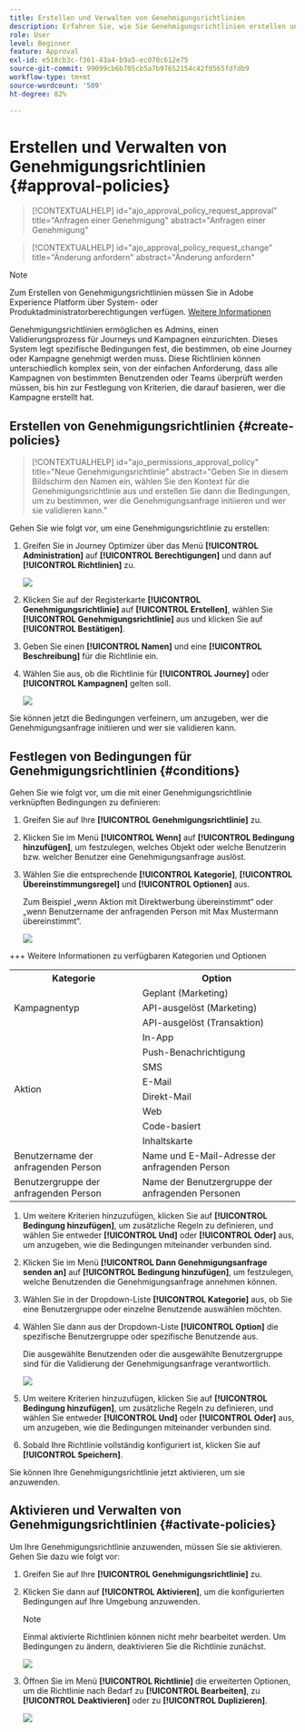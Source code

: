 ```yaml
---
title: Erstellen und Verwalten von Genehmigungsrichtlinien
description: Erfahren Sie, wie Sie Genehmigungsrichtlinien erstellen und verwalten.
role: User
level: Beginner
feature: Approval
exl-id: e518cb3c-f361-43a4-b9a5-ec070c612e75
source-git-commit: 99099cb6b705cb5a7b97652154c42f0565fdfdb9
workflow-type: tm+mt
source-wordcount: '509'
ht-degree: 82%

---
```


# Erstellen und Verwalten von Genehmigungsrichtlinien {#approval-policies}


>[!CONTEXTUALHELP]
>id="ajo_approval_policy_request_approval"
>title="Anfragen einer Genehmigung"
>abstract="Anfragen einer Genehmigung"

>[!CONTEXTUALHELP]
>id="ajo_approval_policy_request_change"
>title="Änderung anfordern"
>abstract="Änderung anfordern"


>[!NOTE]
>
>Zum Erstellen von Genehmigungsrichtlinien müssen Sie in Adobe Experience Platform über System- oder Produktadministratorberechtigungen verfügen. [Weitere Informationen](https://experienceleague.adobe.com/de/docs/experience-platform/access-control/home)

Genehmigungsrichtlinien ermöglichen es Admins, einen Validierungsprozess für Journeys und Kampagnen einzurichten. Dieses System legt spezifische Bedingungen fest, die bestimmen, ob eine Journey oder Kampagne genehmigt werden muss. Diese Richtlinien können unterschiedlich komplex sein, von der einfachen Anforderung, dass alle Kampagnen von bestimmten Benutzenden oder Teams überprüft werden müssen, bis hin zur Festlegung von Kriterien, die darauf basieren, wer die Kampagne erstellt hat.

## Erstellen von Genehmigungsrichtlinien {#create-policies}

>[!CONTEXTUALHELP]
>id="ajo_permissions_approval_policy"
>title="Neue Genehmigungsrichtlinie"
>abstract="Geben Sie in diesem Bildschirm den Namen ein, wählen Sie den Kontext für die Genehmigungsrichtlinie aus und erstellen Sie dann die Bedingungen, um zu bestimmen, wer die Genehmigungsanfrage initiieren und wer sie validieren kann."

Gehen Sie wie folgt vor, um eine Genehmigungsrichtlinie zu erstellen:

1. Greifen Sie in Journey Optimizer über das Menü **[!UICONTROL Administration]** auf **[!UICONTROL Berechtigungen]** und dann auf **[!UICONTROL Richtlinien]** zu.

   ![](assets/policy_create_1.png)

1. Klicken Sie auf der Registerkarte **[!UICONTROL Genehmigungsrichtlinie]** auf **[!UICONTROL Erstellen]**, wählen Sie **[!UICONTROL Genehmigungsrichtlinie]** aus und klicken Sie auf **[!UICONTROL Bestätigen]**.

1. Geben Sie einen **[!UICONTROL Namen]** und eine **[!UICONTROL Beschreibung]** für die Richtlinie ein.

1. Wählen Sie aus, ob die Richtlinie für **[!UICONTROL Journey]** oder **[!UICONTROL Kampagnen]** gelten soll.

   ![](assets/policy_create_2.png)

Sie können jetzt die Bedingungen verfeinern, um anzugeben, wer die Genehmigungsanfrage initiieren und wer sie validieren kann.

## Festlegen von Bedingungen für Genehmigungsrichtlinien {#conditions}

Gehen Sie wie folgt vor, um die mit einer Genehmigungsrichtlinie verknüpften Bedingungen zu definieren:

1. Greifen Sie auf Ihre **[!UICONTROL Genehmigungsrichtlinie]** zu.

1. Klicken Sie im Menü **[!UICONTROL Wenn]** auf **[!UICONTROL Bedingung hinzufügen]**, um festzulegen, welches Objekt oder welche Benutzerin bzw. welcher Benutzer eine Genehmigungsanfrage auslöst.

1. Wählen Sie die entsprechende **[!UICONTROL Kategorie]**, **[!UICONTROL Übereinstimmungsregel]** und **[!UICONTROL Optionen]** aus.

   Zum Beispiel „wenn Aktion mit Direktwerbung übereinstimmt“ oder „wenn Benutzername der anfragenden Person mit Max Mustermann übereinstimmt“.

   ![](assets/policy_condition_1.png)

+++ Weitere Informationen zu verfügbaren Kategorien und Optionen
   <table>
    <tr>
      <th>Kategorie</th>
      <th>Option</th>
    </tr>
    <tr>
      <td rowspan="3">Kampagnentyp</td>
      <td>Geplant (Marketing)</td>
    </tr>
    <tr>
    <td>API-ausgelöst (Marketing)</td>
    </tr>
    <tr>
    <td>API-ausgelöst (Transaktion)</td>
    </tr>
    <tr>
    <td rowspan="8">Aktion</td>
    <td>In-App</td>
    </tr>
    <tr>
    <td>Push-Benachrichtigung</td>
   </tr>
    <tr>
    <td>SMS</td>
    </tr>
    <tr>
    <td>E-Mail</td>
    </tr>
    <tr>
    <td>Direkt-Mail</td>
    </tr>
    <tr>
    <td>Web</td>
    </tr>
    <tr>
    <td>Code-basiert</td>
    </tr>
    <tr>
    <td>Inhaltskarte</td>
    </tr>
    <tr>
    <td>Benutzername der anfragenden Person</td>
    <td>Name und E-Mail-Adresse der anfragenden Person</td>
    </tr>
    <tr>
    <td>Benutzergruppe der anfragenden Person</td>
    <td>Name der Benutzergruppe der anfragenden Personen</td>
    </tr>
    </table>


1. Um weitere Kriterien hinzuzufügen, klicken Sie auf **[!UICONTROL Bedingung hinzufügen]**, um zusätzliche Regeln zu definieren, und wählen Sie entweder **[!UICONTROL Und]** oder **[!UICONTROL Oder]** aus, um anzugeben, wie die Bedingungen miteinander verbunden sind.

1. Klicken Sie im Menü **[!UICONTROL Dann Genehmigungsanfrage senden an]** auf **[!UICONTROL Bedingung hinzufügen]**, um festzulegen, welche Benutzenden die Genehmigungsanfrage annehmen können.

1. Wählen Sie in der Dropdown-Liste **[!UICONTROL Kategorie]** aus, ob Sie eine Benutzergruppe oder einzelne Benutzende auswählen möchten.

1. Wählen Sie dann aus der Dropdown-Liste **[!UICONTROL Option]** die spezifische Benutzergruppe oder spezifische Benutzende aus.

   Die ausgewählte Benutzenden oder die ausgewählte Benutzergruppe sind für die Validierung der Genehmigungsanfrage verantwortlich.

   ![](assets/policy_condition_2.png)

1. Um weitere Kriterien hinzuzufügen, klicken Sie auf **[!UICONTROL Bedingung hinzufügen]**, um zusätzliche Regeln zu definieren, und wählen Sie entweder **[!UICONTROL Und]** oder **[!UICONTROL Oder]** aus, um anzugeben, wie die Bedingungen miteinander verbunden sind.

1. Sobald Ihre Richtlinie vollständig konfiguriert ist, klicken Sie auf **[!UICONTROL Speichern]**.

Sie können Ihre Genehmigungsrichtlinie jetzt aktivieren, um sie anzuwenden.

## Aktivieren und Verwalten von Genehmigungsrichtlinien {#activate-policies}

Um Ihre Genehmigungsrichtlinie anzuwenden, müssen Sie sie aktivieren. Gehen Sie dazu wie folgt vor:

1. Greifen Sie auf Ihre **[!UICONTROL Genehmigungsrichtlinie]** zu.

1. Klicken Sie dann auf **[!UICONTROL Aktivieren]**, um die konfigurierten Bedingungen auf Ihre Umgebung anzuwenden.

   >[!NOTE]
   >
   >Einmal aktivierte Richtlinien können nicht mehr bearbeitet werden. Um Bedingungen zu ändern, deaktivieren Sie die Richtlinie zunächst.

   ![](assets/policy_activate_1.png)

1. Öffnen Sie im Menü **[!UICONTROL Richtlinie]** die erweiterten Optionen, um die Richtlinie nach Bedarf zu **[!UICONTROL Bearbeiten]**, zu **[!UICONTROL Deaktivieren]** oder zu **[!UICONTROL Duplizieren]**.

   ![](assets/policy_activate_2.png)
